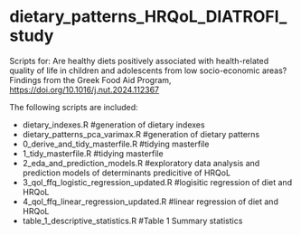 # dietary_patterns_HRQoL_DIATROFI_study
Scripts for: Are healthy diets positively associated with health-related quality of life in children and adolescents from low socio-economic areas? Findings from the Greek Food Aid Program, 
https://doi.org/10.1016/j.nut.2024.112367

The following scripts are included:

* dietary_indexes.R #generation of dietary indexes
* dietary_patterns_pca_varimax.R #generation of dietary patterns 
* 0_derive_and_tidy_masterfile.R #tidying masterfile
* 1_tidy_masterfile.R #tidying masterfile
* 2_eda_and_prediction_models.R #exploratory data analysis and prediction models of determinants predicitive of HRQoL
* 3_qol_ffq_logistic_regression_updated.R #logisitic regression of diet and HRQoL
* 4_qol_ffq_linear_regression_updated.R #linear regression of diet and HRQoL
* table_1_descriptive_statistics.R #Table 1 Summary statistics
